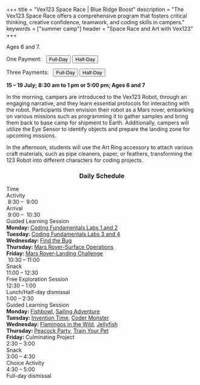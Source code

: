 +++
title = "Vex123 Space Race | Blue Ridge Boost"
description = "The Vex123 Space Race offers a comprehensive program that fosters critical thinking, creative confidence, teamwork, and coding skills in campers."
keywords = ["summer camp"]
header = "Space Race and Art with Vex123"
+++

<p></p>

<div class="container">
    <div class="row pb-1">
        <div class="col-4">
            Ages 6 and 7.<br>
            <p> One Payment: &nbsp;
                <a href="https://summer-24-ages-6-to-7-full-day.cheddarup.com"><button class="button-8s" role="button">Full-Day</button></a>  <a href="https://summer-24-ages-6-and-7-half-day.cheddarup.com"><button class="button-8s" role="button">Half-Day</button></a>
            </p>
            <p> Three Payments: &nbsp;
                <a href="https://summer-24-ages-6-and-7-full-day-3-payments.cheddarup.com"><button class="button-8s" role="button">Full-Day</button></a>  <a href="https://summer-24-ages-6-and-7-half-day-3-payments.cheddarup.com"><button class="button-8s" role="button">Half-Day</button></a> <br>
            </p>
        </div>
        <div class="col-8">
            <p><b>15 &ndash; 19 July; 8:30 am to 1 pm or 5:00 pm; Ages 6 and 7</b></p>
            <p>In the morning, campers are introduced to the Vex123 Robot, through an engaging narrative, and they learn essential protocols for interacting with the robot. Participants then envision their robot as a Mars rover, embarking on various missions such as programming it to gather samples and bring them back to base camp for shipment to Earth. Additionally, campers will utilize the Eye Sensor to identify objects and prepare the landing zone for upcoming missions. </p>
            <p>In the afternoon, students will use the Art Ring accessory to attach various craft materials, such as pipe cleaners, paper, or feathers, transforming the 123 Robot into different characters for coding projects. 
        </div>
    </div>
    <div class="row pb-1">
        <div class="col-1">
        </div>
        <div class="col-10">
            <div class="container p-0 m-0 b-0">
                <h3 align="center">Daily Schedule</h3>
                <div class="row py-1 table-header">
                    <div class="col-2 text-center">Time</div>	
                    <div class="col-10">Activity</div>
                </div>
                <div class="row py-1">
                    <div class="col-2 text-center">&nbsp;8:30 &ndash; &nbsp;9:00</div>
                    <div class="col-10">Arrival</div>
                </div>
                <div class="row py-1 table-dark-row">
                    <div class="col-2 text-center">&nbsp;9:00 &ndash; &nbsp;10:30	</div>
                    <div class="col-10 ">Guided Learning Session<br>
                        <b>Monday: </b> <a href="https://education.vex.com/stemlabs/123/coding-fundamentals">Coding Fundamentals Labs 1 and 2</a><br>
                        <b>Tuesday: </b> <a href="https://education.vex.com/stemlabs/123/coding-fundamentals">Coding Fundamentals Labs 3 and 4</a><br>
                        <b>Wednesday: </b> <a href="https://education.vex.com/stemlabs/123/find-the-bug">Find the Bug</a><br>
                        <b>Thursday: </b> <a href="https://education.vex.com/stemlabs/123/mars-rover-surface-operations">Mars Rover-Surface Operations</a><br>
                        <b>Friday: </b> <a href="https://education.vex.com/stemlabs/123/mars-rover-landing-challenge">Mars Rover-Landing Challenge</a><br>
                    </div>
                </div>
                <div class="row py-1">
                    <div class="col-2 text-center">&nbsp;10:30 &ndash; 11:00 </div>
                    <div class="col-10">Snack</div>
                </div>
                <div class="row py-1 table-dark-row">
                    <div class="col-2 text-center">11:00 &ndash; 12:30</div>	
                    <div class="col-10">Free Exploration Session
                    </div>
                </div>
                <div class="row py-1">
                    <div class="col-2 text-center">12:30 &ndash; 1:00</div>
                    <div class="col-10">Lunch/Half-day dismissal</div>
                </div>
                <div class="row py-1 table-dark-row">
                    <div class="col-2 text-center">1:00 &ndash; 2:30</div>	
                    <div class="col-10">Guided Learning Session<br>
                        <b>Monday: </b> <a href="https://docs.google.com/document/d/1Muo4YUK2qbUX6JrSszG_a7CxBarItAW8D2IDWzxKrjk/edit">Fishbowl</a>, <a href="https://docs.google.com/document/d/1z_Nm8tMLN0fVz7thdYNH4m7u2BEoSz3Mg69CdwaMrik/edit?usp=sharing">Sailing Adventure</a><br>
                        <b>Tuesday: </b> <a href="https://docs.google.com/document/d/1WOhddrZC3Ow_HTxkRrvHgDixBb6V_ZH4lYRRed3aZiE/edit?usp=sharing">Invention Time</a>, <a href="https://docs.google.com/document/d/1uxOtCrk_58HAnNqM39G3238Kcl1HngMb9UIUqle352U/edit?usp=sharing">Coder Monster</a><br>
                        <b>Wednesday: </b><a href="https://docs.google.com/document/d/1gvnwNYThPwtWcSYzZ2Gj-7eUZpyxyvtUWrvWJQFWcEg/edit?usp=sharing">Flamingos in the Wild</a>, <a href="https://docs.google.com/document/d/1I3iUxKnJ_Q4habew0Sh1MCdkKd-4tLepDQFwajPgQF8/edit?usp=sharing">Jellyfish</a><br>
                        <b>Thursday: </b><a href="https://docs.google.com/document/d/1oKTzghJATYFwjzaQ3uw8J2JunbkmjN8pjVMZJE_s5HE/edit?usp=sharing">Peacock Party</a>, <a href="https://docs.google.com/document/d/1hGDB650iBYQfNAloGmo0AGIzjQvB4zyzQiZESqo5pZ8/edit?usp=sharing">Train Your Pet</a><br>
                        <b>Friday: </b>Culminating Project<br>
                    </div>
                </div>
                <div class="row py-1">
                    <div class="col-2 text-center">2:30 &ndash; 3:00</div>	
                    <div class="col-10">Snack</div>
                </div>
                <div class="row py-1 table-dark-row">
                    <div class="col-2 text-center">3:00  &ndash;  4:30	</div>
                    <div class="col-10">Choice Activity</div>
                </div>
                <div class="row py-1">
                    <div class="col-2 text-center">4:30  &ndash;  5:00	</div>
                    <div class="col-10">Full-day dismissal</div>
                </div>
            </div>
        </div>
        <div class="col-1">
        </div>
        </div> <!-- inner container -->
    </div>
</div> <!-- outer container -->